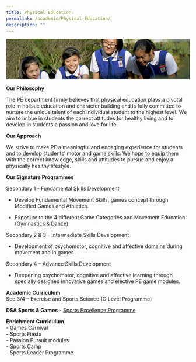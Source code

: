 ```yaml
---
title: Physical Education
permalink: /academic/Physical-Education/
description: ""
---
```



![](/images/Learning-@-St-Nicks_v2.jpg)

<b>Our Philosophy</b>   

The PE department firmly believes that physical education plays a pivotal role in holistic education and character building and is fully committed to nurture the unique talent of each individual student to the highest level. We aim to imbue in students the correct attitudes for healthy living and to develop in students a passion and love for life.   
  
<b>Our Approach</b>   

We strive to make PE a meaningful and engaging experience for students and to develop students’ motor and game skills. We hope to equip them with the correct knowledge, skills and attitudes to pursue and enjoy a physically healthy lifestyle.   
  
  
<b>Our Signature Programmes</b>

Secondary 1 - Fundamental Skills Development   

*   Develop Fundamental Movement Skills, games concept through Modified Games and Athletics.   
    
*   Exposure to the 4 different Game Categories and Movement Education (Gymnastics & Dance). 
 
Secondary 2 & 3 – Intermediate Skills Development   

*   Development of psychomotor, cognitive and affective domains during movement and in games. 

  
Secondary 4 – Advance Skills Development   

*   Deepening psychomotor, cognitive and affective learning through specially designed innovative games and elective PE game modules. 

  

<b>Academic Curriculum</b>  
Sec 3/4 – Exercise and Sports Science (O Level Programme)  
  
<b>DSA Sports & Games</b> \- [Sports Excellence Programme](/key-programmes/Talent-Development/Sports-Excellence-Programme/)

<b>Enrichment Curriculum</b>  
\- Games Carnival   
\- Sports Fiesta   
\- Passion Pursuit modules  
\- Sports Camp   
\- Sports Leader Programme